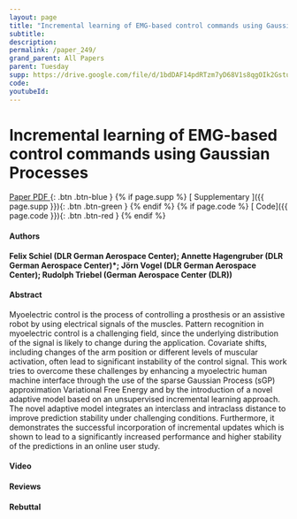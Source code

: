 ```yaml
---
layout: page
title: "Incremental learning of EMG-based control commands using Gaussian Processes"
subtitle: 
description:
permalink: /paper_249/
grand_parent: All Papers
parent: Tuesday
supp: https://drive.google.com/file/d/1bdDAF14pdRTzm7yD68V1s8qgOIk2Gstu/view
code: 
youtubeId: 
---
```


# Incremental learning of EMG-based control commands using Gaussian Processes

[<i class="fa fa-file-text-o" aria-hidden="true"></i> Paper PDF ](https://drive.google.com/file/d/1UkQRgFmbaesRVMgw7LSZBWyau2c8HBmk/view){: .btn .btn-blue } {% if page.supp %} [<i class="fa fa-file-text-o" aria-hidden="true"></i> Supplementary ]({{ page.supp }}){: .btn .btn-green } {% endif %} {% if page.code %} [<i class="fa fa-github" aria-hidden="true"></i> Code]({{ page.code }}){: .btn .btn-red }
{% endif %}

#### Authors
**Felix Schiel (DLR German Aerospace Center); Annette Hagengruber (DLR German Aerospace Center)*; Jörn Vogel (DLR German Aerospace Center); Rudolph Triebel (German Aerospace Center (DLR))**

#### Abstract
Myoelectric control is the process of controlling a prosthesis or an assistive robot by using electrical signals of the muscles. Pattern recognition in myoelectric control is a challenging field, since the underlying distribution of the signal is likely to change during the application. Covariate shifts, including changes of the arm position or different levels of muscular activation, often lead to significant instability of the control signal. This work tries to overcome these challenges by enhancing a myoelectric human machine interface through the use of the sparse Gaussian Process (sGP) approximation Variational Free Energy and by the introduction of a novel adaptive model based on an unsupervised incremental learning approach. The novel adaptive model integrates an interclass and intraclass distance to improve prediction stability under challenging conditions. Furthermore, it demonstrates the successful incorporation of incremental updates which is shown to lead to a significantly increased performance and higher  stability of the predictions in an online user study.


#### Video 

#### Reviews

#### Rebuttal

